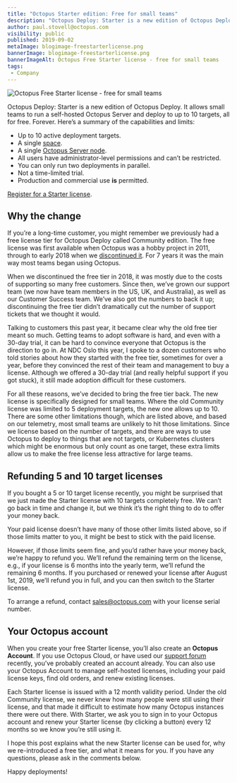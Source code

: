 ```yaml
---
title: "Octopus Starter edition: Free for small teams"
description: "Octopus Deploy: Starter is a new edition of Octopus Deploy. It allows small teams to run a self-hosted Octopus Server and deploy up to 10 targets, all for free."
author: paul.stovell@octopus.com
visibility: public
published: 2019-09-02
metaImage: blogimage-freestarterlicense.png
bannerImage: blogimage-freestarterlicense.png
bannerImageAlt: Octopus Free Starter license - free for small teams
tags:
 - Company
---
```


![Octopus Free Starter license - free for small teams](blogimage-freestarterlicense.png)

Octopus Deploy: Starter is a new edition of Octopus Deploy. It allows small teams to run a self-hosted Octopus Server and deploy to up to 10 targets, all for free. Forever. Here’s a summary of the capabilities and limits:

<ul class="icon-list">
    <li class="check">Up to 10 active deployment targets.</li>
    <li class="check">A single <a href="https://octopus.com/docs/administration/spaces">space</a>.</li>
    <li class="check">A single <a href="https://octopus.com/docs/administration/high-availability">Octopus Server node</a>.</li>
    <li class="check">All users have administrator-level permissions and can’t be restricted.</li>
    <li class="check">You can only run two deployments in parallel.</li>
    <li class="check">Not a time-limited trial.</li>
    <li class="check">Production and commercial use <strong>is</strong> permitted.</li>
</ul>

[Register for a Starter license](https://octopus.com/starter). 

## Why the change

If you’re a long-time customer, you might remember we previously had a free license tier for Octopus Deploy called Community edition. The free license was first available when Octopus was a hobby project in 2011, through to early 2018 when we [discontinued it](https://octopus.com/blog/removing-free-tier). For 7 years it was the main way most teams began using Octopus. 

When we discontinued the free tier in 2018, it was mostly due to the costs of supporting so many free customers. Since then, we’ve grown our support team (we now have team members in the US, UK, and Australia), as well as our Customer Success team. We’ve also got the numbers to back it up; discontinuing the free tier didn’t dramatically cut the number of support tickets that we thought it would. 

Talking to customers this past year, it became clear why the old free tier meant so much. Getting teams to adopt software is hard, and even with a 30-day trial, it can be hard to convince everyone that Octopus is the direction to go in. At NDC Oslo this year, I spoke to a dozen customers who told stories about how they started with the free tier, sometimes for over a year, before they convinced the rest of their team and management to buy a license. Although we offered a 30-day trial (and really helpful support if you got stuck), it still made adoption difficult for these customers. 

For all these reasons, we’ve decided to bring the free tier back. The new license is specifically designed for small teams. Where the old Community license was limited to 5 deployment targets, the new one allows up to 10. There are some other limitations though, which are listed above, and based on our telemetry, most small teams are unlikely to hit those limitations. Since we license based on the number of targets, and there are ways to use Octopus to deploy to things that are not targets, or Kubernetes clusters which might be enormous but only count as one target, these extra limits allow us to make the free license less attractive for large teams. 

## Refunding 5 and 10 target licenses

If you bought a 5 or 10 target license recently, you might be surprised that we just made the Starter license with 10 targets completely free. We can’t go back in time and change it, but we think it’s the right thing to do to offer your money back. 

Your paid license doesn’t have many of those other limits listed above, so if those limits matter to you, it might be best to stick with the paid license. 

However, if those limits seem fine, and you’d rather have your money back, we’re happy to refund you. We’ll refund the remaining term on the license, e.g., if your license is 6 months into the yearly term, we’ll refund the remaining 6 months. If you purchased or renewed your license after August 1st, 2019, we’ll refund you in full, and you can then switch to the Starter license. 

To arrange a refund, contact sales@octopus.com with your license serial number. 

## Your Octopus account

When you create your free Starter license, you’ll also create an **Octopus Account**. If you use Octopus Cloud, or have used our [support forum](https://help.octopus.com) recently, you’ve probably created an account already. You can also use your Octopus Account to manage self-hosted licenses, including your paid license keys, find old orders, and renew existing licenses. 

Each Starter license is issued with a 12 month validity period. Under the old Community license, we never knew how many people were still using their license, and that made it difficult to estimate how many Octopus instances there were out there. With Starter, we ask you to sign in to your Octopus account and renew your Starter license (by clicking a button) every 12 months so we know you’re still using it. 

I hope this post explains what the new Starter license can be used for, why we re-introduced a free tier, and what it means for you. If you have any questions, please ask in the comments below. 

Happy deployments!
